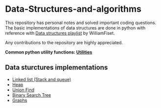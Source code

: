 # Data-Structures-and-algorithms

This repository has personal notes and solved important coding questions. The basic implementations of data structures are done in python with reference with [Data structures playlist](https://www.youtube.com/playlist?list=PLDV1Zeh2NRsB6SWUrDFW2RmDotAfPbeHu) by WilliamFiset.

Any contributions to the repository are highly appreciated.

**Common python utility functions: [Utilities](../Utilities/0_utilities.py)**

## Data sturctures implementations

* [Linked list (Stack and queue)](../master/Utilities/linked_list.py)
* [Heap](../master/Utilities/heap.py)
* [Union Find](../master/Utilities/union_find.py)
* [Binary Search Tree](../master/Utilities/BST.py)
* [Graphs](../master/Utilities/graph.py)
